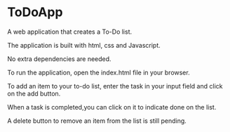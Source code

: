 # ToDoApp
A web application that creates a To-Do list.

The application is built with html, css and Javascript.

No extra dependencies are needed.

To run the application, open the index.html file in your browser.

To add an item to your to-do list, enter the task in your input field and click on the add button.

When a task is completed,you can click on it to indicate done on the list.

A delete button to remove an item from the list is still pending.

